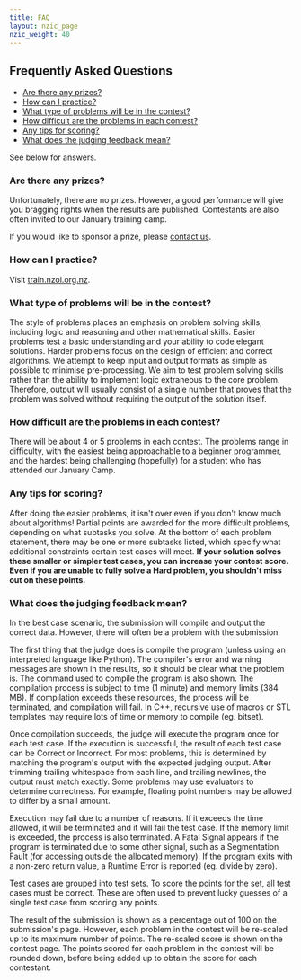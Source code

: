 ```yaml
---
title: FAQ
layout: nzic_page
nzic_weight: 40
---
```


## Frequently Asked Questions

- [Are there any prizes?](#are-there-any-prizes)
- [How can I practice?](#how-can-i-practice)
- [What type of problems will be in the contest?](#what-type-of-problems-will-be-in-the-contest)
- [How difficult are the problems in each contest?](#how-difficult-are-the-problems-in-each-contest)
- [Any tips for scoring?](#any-tips-for-scoring)
- [What does the judging feedback mean?](#what-does-the-judging-feedback-mean)

See below for answers.

### Are there any prizes?

Unfortunately, there are no prizes. However, a good performance will give you bragging rights when the results are published. Contestants are also often invited to our January training camp.

If you would like to sponsor a prize, please [contact us](mailto:nzic@nzoi.org.nz).

### How can I practice?

Visit [train.nzoi.org.nz](train.nzoi.org.nz).

### What type of problems will be in the contest?

The style of problems places an emphasis on problem solving skills, including logic and reasoning and other mathematical skills. Easier problems test a basic understanding and your ability to code elegant solutions. Harder problems focus on the design of efficient and correct algorithms. We attempt to keep input and output formats as simple as possible to minimise pre-processing. We aim to test problem solving skills rather than the ability to implement logic extraneous to the core problem. Therefore, output will usually consist of a single number that proves that the problem was solved without requiring the output of the solution itself.

### How difficult are the problems in each contest?

There will be about 4 or 5 problems in each contest. The problems range in difficulty, with the easiest being approachable to a beginner programmer, and the hardest being challenging (hopefully) for a student who has attended our January Camp.

### Any tips for scoring?

After doing the easier problems, it isn't over even if you don't know much about algorithms! Partial points are awarded for the more difficult problems, depending on what subtasks you solve. At the bottom of each problem statement, there may be one or more subtasks listed, which specify what additional constraints certain test cases will meet. **If your solution solves these smaller or simpler test cases, you can increase your contest score. Even if you are unable to fully solve a Hard problem, you shouldn't miss out on these points.**

### What does the judging feedback mean?

In the best case scenario, the submission will compile and output the correct data. However, there will often be a problem with the submission.

The first thing that the judge does is compile the program (unless using an interpreted language like Python). The compiler's error and warning messages are shown in the results, so it should be clear what the problem is. The command used to compile the program is also shown. The compilation process is subject to time (1 minute) and memory limits (384 MB). If compilation exceeds these resources, the process will be terminated, and compilation will fail. In C++, recursive use of macros or STL templates may require lots of time or memory to compile (eg. bitset).

Once compilation succeeds, the judge will execute the program once for each test case. If the execution is successful, the result of each test case can be Correct or Incorrect. For most problems, this is determined by matching the program's output with the expected judging output. After trimming trailing whitespace from each line, and trailing newlines, the output must match exactly. Some problems may use evaluators to determine correctness. For example, floating point numbers may be allowed to differ by a small amount.

Execution may fail due to a number of reasons. If it exceeds the time allowed, it will be terminated and it will fail the test case. If the memory limit is exceeded, the process is also terminated. A Fatal Signal appears if the program is terminated due to some other signal, such as a Segmentation Fault (for accessing outside the allocated memory). If the program exits with a non-zero return value, a Runtime Error is reported (eg. divide by zero).

Test cases are grouped into test sets. To score the points for the set, all test cases must be correct. These are often used to prevent lucky guesses of a single test case from scoring any points.

The result of the submission is shown as a percentage out of 100 on the submission's page. However, each problem in the contest will be re-scaled up to its maximum number of points. The re-scaled score is shown on the contest page. The points scored for each problem in the contest will be rounded down, before being added up to obtain the score for each contestant.